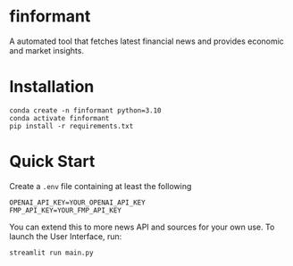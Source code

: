 # finformant
A automated tool that fetches latest financial news and provides economic and market insights.

# Installation
```
conda create -n finformant python=3.10
conda activate finformant
pip install -r requirements.txt
```

# Quick Start
Create a `.env` file containing at least the following
```
OPENAI_API_KEY=YOUR_OPENAI_API_KEY
FMP_API_KEY=YOUR_FMP_API_KEY
```
You can extend this to more news API and sources for your own use. 
To launch the User Interface, run:
```
streamlit run main.py
```